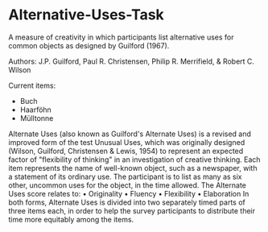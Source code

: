 # Alternative-Uses-Task
A measure of creativity in which participants list alternative uses for common objects as designed by Guilford (1967).

Authors: J.P. Guilford, Paul R. Christensen, Philip R. Merrifield, & Robert C. Wilson

Current items: 
-	Buch
-	Haarföhn
-	Mülltonne

Alternate Uses (also known as Guilford's Alternate Uses) is a revised and improved form of the test Unusual Uses, which was originally designed (Wilson, Guilford, Christensen & Lewis, 1954) to represent an expected factor of "flexibility of thinking" in an investigation of creative thinking. Each item represents the name of well-known object, such as a newspaper, with a statement of its ordinary use. The participant is to list as many as six other, uncommon uses for the object, in the time allowed.
The Alternate Uses score relates to:
•	Originality
•	Fluency
•	Flexibility
•	Elaboration
In both forms, Alternate Uses is divided into two separately timed parts of three items each, in order to help the survey participants to distribute their time more equitably among the items.
